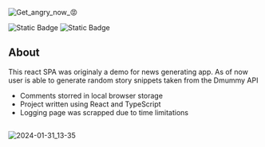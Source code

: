 ![Get_angry_now_😡](https://github.com/ThickBunBun/React-news-raction-app/assets/81237388/3bc8b821-5fe4-4b34-909b-b1ddf2d416cd)

![Static Badge](https://img.shields.io/badge/React-black?logo=React)
![Static Badge](https://img.shields.io/badge/TypeScript-black?logo=TypeScript)

## About
This react SPA was originaly a demo for news generating app. 
As of now user is able to generate random story snippets taken from the Dmummy API
- Comments storred in local browser storage
- Project written using React and TypeScript
- Logging page was scrapped due to time limitations
##
![2024-01-31_13-35](https://github.com/ThickBunBun/React-news-raction-app/assets/81237388/ba74f4ad-0875-40dc-86a5-84072fcac68f)

